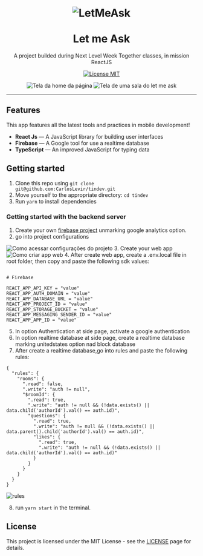 <h1 align="center">
<br>
  <img src="https://svgshare.com/i/YZC.svg" alt="LetMeAsk">
<br>
<br>
Let me Ask
</h1>

<p align="center">A project builded during Next Level Week Together classes, in mission ReactJS</p>

<p align="center">
  <a href="https://opensource.org/licenses/MIT">
    <img src="https://img.shields.io/badge/License-MIT-blue.svg" alt="License MIT">
  </a>
</p>

<div align="center">
  <img src="https://i.ibb.co/Y83ycDW/Home.png" alt="Tela da home da página" >
  <img src="https://i.ibb.co/pLtMQ9d/Room.png" alt="Tela de uma sala do let me ask" >
</div>

<hr />

## Features

This app features all the latest tools and practices in mobile development!

- **React Js** — A JavaScript library for building user interfaces
- **Firebase** — A Google tool for use a realtime database
- **TypeScript** — An improved JavaScript for typing data


## Getting started

1. Clone this repo using `git clone git@github.com:CarlosLevir/tindev.git`
2. Move yourself to the appropriate directory: `cd tindev`<br />
3. Run `yarn` to install dependencies<br />

### Getting started with the backend server

1. Create your own [firebase project](console.firebase.google.com) unmarking google analytics option.
2. go into project configurations
<img src="https://i.ibb.co/tQjjgg8/Captura-de-tela-de-2021-06-27-11-48-40.png" alt="Como acessar configurações do projeto" border="0">
3. Create your web app
<img src="https://i.ibb.co/Fg96V0Y/Captura-de-tela-de-2021-06-27-11-51-59.png" alt="Como criar app web" border="0">
4. After create web app, create a .env.local file in root folder, then copy and paste the following sdk values:

```

# Firebase

REACT_APP_API_KEY = "value"
REACT_APP_AUTH_DOMAIN = "value"
REACT_APP_DATABASE_URL = "value"
REACT_APP_PROJECT_ID = "value"
REACT_APP_STORAGE_BUCKET = "value"
REACT_APP_MESSAGING_SENDER_ID = "value"
REACT_APP_APP_ID = "value"

```

5. In option Authentication at side page, activate a google authentication
6. In option realtime database at side page, create a realtime database marking unitedstates option nad block database
7. After create a realtime database,go into rules and paste the following rules:

```
{
  "rules": {
    "rooms": {
      ".read": false,
      ".write": "auth != null",
      "$roomId": {
        ".read": true,
        ".write": "auth != null && (!data.exists() || data.child('authorId').val() == auth.id)",
        "questions": {
          ".read": true,
          ".write": "auth != null && (!data.exists() || data.parent().child('authorId').val() == auth.id)",
          "likes": {
            ".read": true,
            ".write": "auth != null && (!data.exists() || data.child('authorId').val() == auth.id)"
          }
        }
      }
    }
  }
}
```

<img src="https://i.ibb.co/Bt7N8NZ/rules.png" alt="rules" border="0">

8. run `yarn start` in the terminal.

## License

This project is licensed under the MIT License - see the [LICENSE](https://opensource.org/licenses/MIT) page for details.
